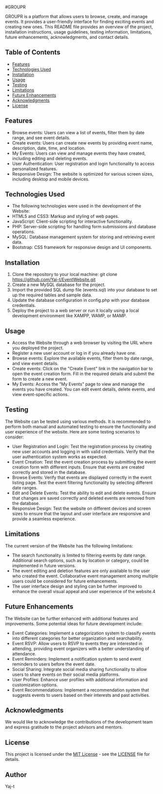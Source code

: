 #GROUPR

GROUPR is a platform that allows users to browse, create, and manage events. It provides a user-friendly interface for finding exciting events and creating new ones. This README file provides an overview of the project, installation instructions, usage guidelines, testing information, limitations, future enhancements, acknowledgments, and contact details.

## Table of Contents

- [Features](#features)
- [Technologies Used](#technologies-used)
- [Installation](#installation)
- [Usage](#usage)
- [Testing](#testing)
- [Limitations](#limitations)
- [Future Enhancements](#future-enhancements)
- [Acknowledgments](#acknowledgments)
- [License](#license)

## Features

  - Browse events: Users can view a list of events, filter them by date range, and see event details.
  - Create events: Users can create new events by providing event name, description, date, time, and location.
  - My Events: Users can view and manage events they have created, including editing and deleting events.
  - User Authentication: User registration and login functionality to access personalized features.
  - Responsive Design: The website is optimized for various screen sizes, including desktop and mobile devices.
  
## Technologies Used

  - The following technologies were used in the development of the Website:
  - HTML5 and CSS3: Markup and styling of web pages.
  - JavaScript: Client-side scripting for interactive functionality.
  - PHP: Server-side scripting for handling form submissions and database operations.
  - MySQL: Database management system for storing and retrieving event data.
  - Bootstrap: CSS framework for responsive design and UI components.
  
## Installation

  1. Clone the repository to your local machine: git clone https://github.com/Yaj-t/EventWebsite.git
  2. Create a new MySQL database for the project.
  3. Import the provided SQL dump file (events.sql) into your database to set up the required tables and sample data.
  4. Update the database configuration in config.php with your database credentials.
  5. Deploy the project to a web server or run it locally using a local development environment like XAMPP, WAMP, or MAMP.
 
## Usage

  - Access the Website through a web browser by visiting the URL where you deployed the project.
  - Register a new user account or log in if you already have one.
  - Browse events: Explore the available events, filter them by date range, and view event details.
  - Create events: Click on the "Create Event" link in the navigation bar to open the event creation form. Fill in the required details and submit the form to     create a new event.
  - My Events: Access the "My Events" page to view and manage the events you have created. You can edit event details, delete events, and view event-specific actions.

## Testing

  The Website can be tested using various methods. It is recommended to perform both manual and automated testing to ensure the functionality and user  experience of the website. Here are some testing scenarios to consider:
  - User Registration and Login: Test the registration process by creating new user accounts and logging in with valid credentials. Verify that the user authentication system works as expected.
  - Event Creation: Test the event creation process by submitting the event creation form with different inputs. Ensure that events are created correctly and stored in the database.
  - Browse Events: Verify that events are displayed correctly in the event listing page. Test the event filtering functionality by selecting different date ranges.
  - Edit and Delete Events: Test the ability to edit and delete events. Ensure that changes are saved correctly and deleted events are removed from the database.
  - Responsive Design: Test the website on different devices and screen sizes to ensure that the layout and user interface are responsive and provide a seamless experience.
    
## Limitations

  The current version of the Website has the following limitations:
  - The search functionality is limited to filtering events by date range. Additional search options, such as by location or category, could be implemented in future versions.
  - The event editing and deletion features are only available to the user who created the event. Collaborative event management among multiple users could be considered for future enhancements.
  - The user interface design and styling can be further improved to enhance the overall visual appeal and user experience of the website.4
  
## Future Enhancements

  The Website can be further enhanced with additional features and improvements. Some potential ideas for future development include:
  - Event Categories: Implement a categorization system to classify events into different categories for better organization and searchability.
  - Event RSVP: Allow users to RSVP to events they are interested in attending, providing event organizers with a better understanding of attendance.
  - Event Reminders: Implement a notification system to send event reminders to users before the event date.
  - Social Sharing: Integrate social media sharing functionality to allow users to share events on their social media platforms.
  - User Profiles: Enhance user profiles with additional information and customization options.
  - Event Recommendations: Implement a recommendation system that suggests events to users based on their interests and past activities.
  
## Acknowledgments

  We would like to acknowledge the contributions of the development team and express gratitude to the project advisors and mentors.

## License

  This project is licensed under the [MIT License](LICENSE) - see the [LICENSE](LICENSE) file for details.

## Author

Yaj-t



